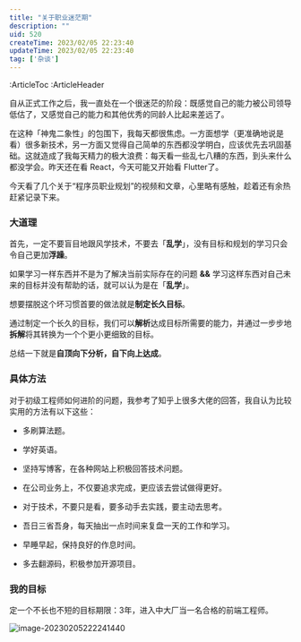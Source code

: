 ```yaml
---
title: "关于职业迷茫期"
description: ""
uid: 520
createTime: 2023/02/05 22:23:40
updateTime: 2023/02/05 22:23:40
tag: ['杂谈']
---
```

:ArticleToc
:ArticleHeader

自从正式工作之后，我一直处在一个很迷茫的阶段：既感觉自己的能力被公司领导低估了，又感觉自己的能力和其他优秀的同龄人比起来差远了。

在这种「神鬼二象性」的包围下，我每天都很焦虑。一方面想学（更准确地说是看）很多新技术，另一方面又觉得自己简单的东西都没学明白，应该优先去巩固基础。这就造成了我每天精力的极大浪费：每天看一些乱七八糟的东西，到头来什么都没学会。昨天还在看 React，今天可能又开始看 Flutter了。

今天看了几个关于“程序员职业规划”的视频和文章，心里略有感触，趁着还有余热赶紧记录下来。

### 大道理

首先，一定不要盲目地跟风学技术，不要去「**乱学**」，没有目标和规划的学习只会令自己更加**浮躁**。

如果学习一样东西并不是为了解决当前实际存在的问题 **&&** 学习这样东西对自己未来的目标并没有帮助的话，就可以认为是在「**乱学**」。

想要摆脱这个坏习惯首要的做法就是**制定长久目标**。

通过制定一个长久的目标，我们可以**解析**达成目标所需要的能力，并通过一步步地**拆解**将其转换为一个个更小更细致的目标。

总结一下就是**自顶向下分析，自下向上达成**。

### 具体方法

对于初级工程师如何进阶的问题，我参考了知乎上很多大佬的回答，我自认为比较实用的方法有以下这些：

- 多刷算法题。
- 学好英语。

- 坚持写博客，在各种网站上积极回答技术问题。
- 在公司业务上，不仅要追求完成，更应该去尝试做得更好。
- 对于技术，不要只是看，要多动手去实践，要主动去思考。
- 吾日三省吾身，每天抽出一点时间来复盘一天的工作和学习。
- 早睡早起，保持良好的作息时间。
- 多去翻源码，积极参加开源项目。

### 我的目标

定一个不长也不短的目标期限：3年，进入中大厂当一名合格的前端工程师。

![image-20230205222241440](https://pic-go-20220331-1301395896.cos.ap-beijing.myqcloud.com/img/image-20230205222241440.png)

